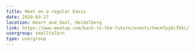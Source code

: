 ```yaml
---
title: Meet on a regular basis
date: 2020-03-27
location: Heart and Soul, Heidelberg
link: https://www.meetup.com/back-to-the-future/events/hmcmfpybcfbkc/
usergroup: smalltalkrn
type: usergroup
---
```

